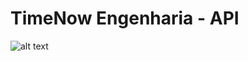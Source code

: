 
# TimeNow Engenharia - API

![alt text](https://pbs.twimg.com/profile_images/1554788274/logo_TNE.jpg)